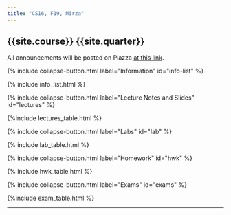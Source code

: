 ```yaml
---
title: "CS16, F19, Mirza"
---
```


## {{site.course}} {{site.quarter}}

All announcements will be posted on Piazza [at this link](https://piazza.com/configure-classes/fall2019/cs16f19mirza).

{% include collapse-button.html label="Information" id="info-list" %}

<div class="collapse" id="info-list">
 <div class="card card-body">
  {% include info_list.html %}
 </div>
</div>


{% include collapse-button.html label="Lecture Notes and Slides" id="lectures" %}
<div class="collapse" id="lectures">
 <div class="card card-body" markdown="1">
   {%include lectures_table.html %}
 </div>
</div>



{% include collapse-button.html label="Labs" id="lab" %}
<div class="collapse" id="lab">
 <div class="card card-body">
  {% include lab_table.html %}
 </div>
</div>

{% include collapse-button.html label="Homework" id="hwk" %}
<div class="collapse" id="hwk">
 <div class="card card-body">
  {% include hwk_table.html %}
 </div>
</div>



{% include collapse-button.html label="Exams" id="exams" %}
<div class="collapse" id="exams">
 <div class="card card-body">
  {%include exam_table.html %}
 </div>
</div>

---

